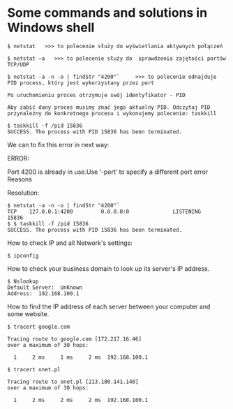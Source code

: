 # Some commands and solutions in Windows shell

```
$ netstat   >>> to polecenie służy do wyświetlania aktywnych połączeń

$ netstat –a   >>> to polecenie służy do  sprawdzenia zajętości portów TCP/UDP

$ netstat -a -n -o | findStr "4200"`     >>> to polecenie odnajduje PID process, który jest wykorzystany przez port

Po uruchomieniu proces otrzymuje swój identyfikator - PID

Aby zabić dany proces musimy znać jego aktualny PID. Odczytaj PID przynależny do konkretnego procesu i wykonujemy polecenie: taskkill

$ taskkill -f /pid 15836
SUCCESS. The process with PID 15836 has been terminated.

```
We can to fix this error in next way:

ERROR:

Port 4200 is already in use.Use ‘-port’ to specify a different port error Reasons

Resolution:
```
$ netstat -a -n -o | findStr "4200"`
TCP    127.0.0.1:4200         0.0.0.0:0              LISTENING       15836
$ $ taskkill -f /pid 15836
SUCCESS. The process with PID 15836 has been terminated.
```
How to check IP and all Network's settings:

```
$ ipconfig
```
How to check your business domain to look up its server's IP address.

```
$ Nslookup
Default Server:  UnKnown
Address:  192.168.100.1
```
How to find the IP address of each server between your computer and some website.

```
$ tracert google.com

Tracing route to google.com [172.217.16.46]
over a maximum of 30 hops:

  1     2 ms     1 ms     2 ms  192.168.100.1
  
$ tracert onet.pl

Tracing route to onet.pl [213.180.141.140]
over a maximum of 30 hops:

  1     2 ms     2 ms     2 ms  192.168.100.1
```
